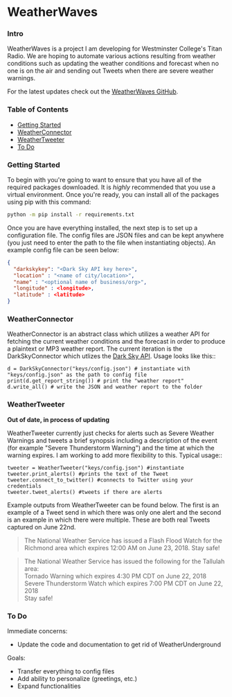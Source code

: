 # WeatherWaves

### Intro

WeatherWaves is a project I am developing for Westminster College's Titan Radio. We are hoping to automate various actions resulting from weather conditions such as updating the weather conditions and forecast when no one is on the air and sending out Tweets when there are severe weather warnings.

For the latest updates check out the [WeatherWaves GitHub](https://github.com/alexandermichels/WeatherWaves).


### Table of Contents
* [Getting Started](#start)
* [WeatherConnector](#connector)
* [WeatherTweeter](#tweeter)
* [To Do](#todo)

### <a id="start">Getting Started</a>

To begin with you're going to want to ensure that you have all of the required packages downloaded. It is *highly* recommended that you use a virtual environment. Once you're ready, you can install all of the packages using pip with this command:

```bash
python -m pip install -r requirements.txt
```

Once you are have everything installed, the next step is to set up a configuration file. The config files are JSON files and can be kept anywhere (you just need to enter the path to the file when instantiating objects). An example config file can be seen below:

```json
{
  "darkskykey": "<Dark Sky API key here>",
  "location" : "<name of city/location>",
  "name" : "<optional name of business/org>",
  "longitude" : <longitude>,
  "latitude" : <latitude>
}
```

### <a id="connector">WeatherConnector</a>

WeatherConnector is an abstract class which utilizes a weather API for fetching the current weather conditions and the forecast in order to produce a plaintext or MP3 weather report. The current iteration is the DarkSkyConnector which utlizes the [Dark Sky API](https://darksky.net/dev). Usage looks like this::

    d = DarkSkyConnector("keys/config.json") # instantiate with "keys/config.json" as the path to config file
    print(d.get_report_string()) # print the "weather report"
    d.write_all() # write the JSON and weather report to the folder


### <a id="tweeter">WeatherTweeter</a>

**Out of date, in process of updating**

WeatherTweeter currently just checks for alerts such as Severe Weather Warnings and tweets a brief synopsis including a description of the event (for example "Severe Thunderstorm Warning") and the time at which the warning expires. I am working to add more flexibility to this. Typical usage::

    tweeter = WeatherTweeter("keys/config.json") #instantiate
    tweeter.print_alerts() #prints the text of the Tweet
    tweeter.connect_to_twitter() #connects to Twitter using your credentials
    tweeter.tweet_alerts() #tweets if there are alerts

Example outputs from WeatherTweeter can be found below. The first is an example of a Tweet send in which there was only one alert and the second is an example in which there were multiple. These are both real Tweets captured on June 22nd.

> The National Weather Service has issued a Flash Flood Watch for the Richmond area which expires 12:00 AM on June 23, 2018. Stay safe!

>The National Weather Service has issued the following for the Tallulah area:\
Tornado Warning which expires 4:30 PM CDT on June 22, 2018\
Severe Thunderstorm Watch which expires 7:00 PM CDT on June 22, 2018\
Stay safe!

### <a id="todo">To Do</a>

Immediate concerns:
* Update the code and documentation to get rid of WeatherUnderground

Goals:
* Transfer everything to config files
* Add ability to personalize (greetings, etc.)
* Expand functionalities
